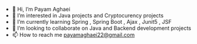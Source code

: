 - 👋 Hi, I’m Payam Aghaei
- 👀 I’m interested in Java projects and Cryptocurency projects
- 🌱 I’m currently learning Spring , Spring Boot , Ajax , Junit5 , JSF
- 💞️ I’m looking to collaborate on Java and Backend development projects 
- 📫 How to reach me payamaghaei22@gmail.com

<!---
PayamProgramming/PayamProgramming is a ✨ special ✨ repository because its `README.md` (this file) appears on your GitHub profile.
You can click the Preview link to take a look at your changes.
--->
